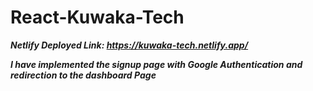 # React-Kuwaka-Tech

***Netlify Deployed Link: https://kuwaka-tech.netlify.app/***  
  
***I have implemented the signup page with Google Authentication and redirection to the dashboard Page***  
